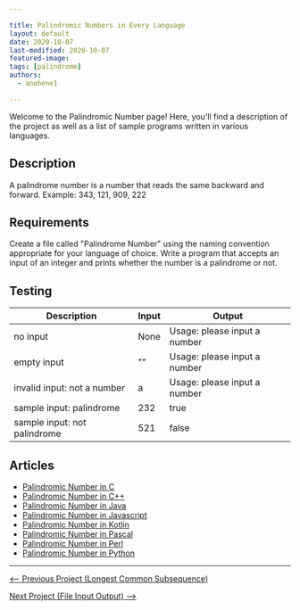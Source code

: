 ```yaml
---

title: Palindromic Numbers in Every Language
layout: default
date: 2020-10-07
last-modified: 2020-10-07
featured-image: 
tags: [palindrome]
authors:
  - anohene1

---
```


Welcome to the Palindromic Number page! Here, you'll find a description of the project as well as a list of sample programs written in various languages.

## Description

A palindrome number is a number that reads the same backward and forward.
Example: 343, 121, 909, 222


## Requirements

Create a file called "Palindrome Number" using the naming convention appropriate for your language of choice.
Write a program that accepts an input of an integer and prints whether the number is a palindrome or not.


## Testing


| Description                  | Input | Output |
|------------------------------|-------|--------|
| no input                     | None  | Usage: please input a number |
| empty input                  | ""    | Usage: please input a number |
| invalid input: not a number  | a     | Usage: please input a number |
| sample input: palindrome     | 232   | true       |
| sample input: not palindrome | 521   | false   |



## Articles

- [Palindromic Number in C](https://sampleprograms.io/projects/palindromic-number/c)
- [Palindromic Number in C++](https://sampleprograms.io/projects/palindromic-number/c-plus-plus)
- [Palindromic Number in Java](https://sampleprograms.io/projects/palindromic-number/java)
- [Palindromic Number in Javascript](https://sampleprograms.io/projects/palindromic-number/javascript)
- [Palindromic Number in Kotlin](https://sampleprograms.io/projects/palindromic-number/kotlin)
- [Palindromic Number in Pascal](https://sampleprograms.io/projects/palindromic-number/pascal)
- [Palindromic Number in Perl](https://sampleprograms.io/projects/palindromic-number/perl)
- [Palindromic Number in Python](https://sampleprograms.io/projects/palindromic-number/python)

---

<nav class="project-nav">

<div id="prev">

[<-- Previous Project (Longest Common Subsequence)](https://sampleprograms.io/projects/longest-common-subsequence)

</div>

<div id="next">

[Next Project (File Input Output) -->](https://sampleprograms.io/projects/file-input-output)

</div>

</nav>